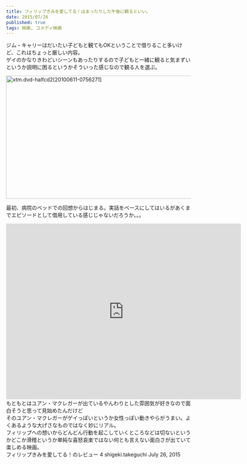 ```yaml
---
title: フィリップきみを愛してる！はまったりした午後に観るといい。
date: 2015/07/26
published: true
tags: 映画, コメディ映画
---
```


ジム・キャリーはだいたい子どもと観てもOKということで借りること多いけど、これはちょっと厳しい内容。<br>
ゲイのかなりきわどいシーンもあったりするので子どもと一緒に観ると気まずいというか説明に困るというかそういった感じなので観る人を選ぶ。

<a data-flickr-embed="true" href="https://www.flickr.com/photos/mrdodoo/4699311163/in/photolist-8agcug-8agcuB-8agcup-8agcuc-8agcut-9B8iBS-7LtwZb-6ax1Cm-8M5jEV-amozfX-8g65Bq-7VvKRL-4CoP86-7VvJ5U-7VstG6-85ybgY-84L1eM-7VsuhR-7VvJUJ-7Vsv98-7VvL6J-7VvKAw-7VvJyC-7VvJoW-7VvHUE-7VswxB-7VvJJ5-7VvKmE-7Vs8ti-7VvnaQ-7Vs8or-7Vs8jt-7Vs8ig-dTGTVS-96EoGx-ioThbF-sJMkc5-rotNE9-92oMNV-rLGiJ5-rsu9eF-rufaN1-rLGifu-rLGi4N-qQ25aK-rJvX5q-rLGiyf-qPNUBS-rsuapM-rLHBr6" title="xtm.dvd-halfcd2[20100611-0756271]"><img src="https://farm2.staticflickr.com/1276/4699311163_0de8e0988d_o.jpg" width="624" height="336" alt="xtm.dvd-halfcd2[20100611-0756271]"></a><script async src="//embedr.flickr.com/assets/client-code.js" charset="utf-8"></script>

最初、病院のベッドでの回想からはじまる。実話をベースにしてはいるがあくまでエピソードとして借用している感じじゃないだろうか。。。

<iframe class="youtube mb10" width="640" height="480" src="https://www.youtube.com/embed/yFueJCd49IE" frameborder="0" allowfullscreen></iframe>

<div class="itunes-link" data-itunes-id="398112982"></div>

<div itemprop="review" itemscope itemtype="http://schema.org/Review">
  <div itemprop="reviewBody">もともとはユアン・マクレガーが出ているやんわりとした雰囲気が好きなので面白そうと思って見始めたんだけど<br>
  そのユアン・マクレガーがゲイっぽいというか女性っぽい動きやらがうまい。よくあるような大げさなものではなく妙にリアル。<br>
  フィリップへの想いからどんどん行動を起こしていくところなどは切ないというかどこか滑稽というか単純な喜怒哀楽ではない何とも言えない面白さが出ていて楽しめる映画。</div>
  <div class="review">
    <span class="review-name" itemprop="name">フィリップきみを愛してる！</span><span class="text">のレビュー</span>
    <span class="review-rating rating-4" itemprop="reviewRating">4</span>
    <span class="review-author" itemprop="author">shigeki.takeguchi</span>
    <meta itemprop="datePublished" content="2015-07-26"><span class="review-date">July 26, 2015</span>
  </div>
</div>
